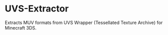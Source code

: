# UVS-Extractor
Extracts MUV formats from UVS Wrapper (Tessellated Texture Archive) for Minecraft 3DS.
